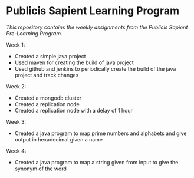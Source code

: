 # Publicis Sapient Learning Program
*This repository contains the weekly assignments from the Publicis Sapient Pre-Learning Program.*

 Week 1:
 - Created a simple java project
 - Used maven for creating the build of java project
 - Used github and jenkins to periodically create the build of the java project and track changes
 
 Week 2:
 - Created a mongodb cluster
 - Created a replication node
 - Created a replication node with a delay of 1 hour
 
 Week 3:
 - Created a java program to map prime numbers and alphabets and give output in hexadecimal given a name
 
 Week 4:
 - Created a java program to map a string given from input to give the synonym of the word
